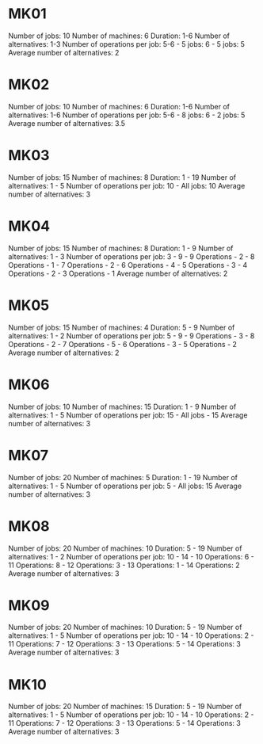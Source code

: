 # MK01
Number of jobs: 10
Number of machines: 6
Duration: 1-6
Number of alternatives: 1-3
Number of operations per job: 5-6
    - 5 jobs: 6
    - 5 jobs: 5
Average number of alternatives: 2

# MK02
Number of jobs: 10
Number of machines: 6
Duration: 1-6
Number of alternatives: 1-6
Number of operations per job: 5-6
    - 8 jobs: 6
    - 2 jobs: 5
Average number of alternatives: 3.5

# MK03
Number of jobs: 15
Number of machines: 8
Duration: 1 - 19
Number of alternatives: 1 - 5
Number of operations per job: 10
    - All jobs: 10
Average number of alternatives: 3

# MK04
Number of jobs: 15
Number of machines: 8
Duration: 1 - 9
Number of alternatives: 1 - 3
Number of operations per job: 3 - 9
    - 9 Operations - 2
    - 8 Operations - 1
    - 7 Operations - 2
    - 6 Operations - 4
    - 5 Operations - 3
    - 4 Operations - 2
    - 3 Operations - 1
Average number of alternatives: 2

# MK05
Number of jobs: 15
Number of machines: 4
Duration: 5 - 9
Number of alternatives: 1 - 2
Number of operations per job: 5 - 9
    - 9 Operations - 3
    - 8 Operations - 2
    - 7 Operations - 5
    - 6 Operations - 3
    - 5 Operations - 2
Average number of alternatives: 2

# MK06
Number of jobs: 10
Number of machines: 15
Duration: 1 - 9
Number of alternatives: 1 - 5
Number of operations per job: 15
    - All jobs - 15
Average number of alternatives: 3

# MK07
Number of jobs: 20
Number of machines: 5
Duration: 1 - 19
Number of alternatives: 1 - 5
Number of operations per job: 5
    - All jobs: 15
Average number of alternatives: 3

# MK08
Number of jobs: 20
Number of machines: 10
Duration: 5 - 19
Number of alternatives: 1 - 2
Number of operations per job: 10 - 14
    - 10 Operations: 6
    - 11 Operations: 8
    - 12 Operations: 3
    - 13 Operations: 1
    - 14 Operations: 2
Average number of alternatives: 3

# MK09
Number of jobs: 20
Number of machines: 10
Duration: 5 - 19
Number of alternatives: 1 - 5
Number of operations per job: 10 - 14
    - 10 Operations: 2
    - 11 Operations: 7
    - 12 Operations: 3
    - 13 Operations: 5
    - 14 Operations: 3
Average number of alternatives: 3

# MK10
Number of jobs: 20
Number of machines: 15
Duration: 5 - 19
Number of alternatives: 1 - 5
Number of operations per job: 10 - 14
    - 10 Operations: 2
    - 11 Operations: 7
    - 12 Operations: 3
    - 13 Operations: 5
    - 14 Operations: 3
Average number of alternatives: 3